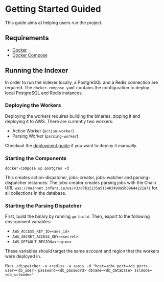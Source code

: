# Getting Started Guided

This guide aims at helping users run the project.

## Requirements

* [Docker](https://docs.docker.com/get-docker/)
* [Docker Compose](https://docs.docker.com/compose/install/)

## Running the Indexer

In order to run the indexer locally, a PostgreSQL and a Redis connection are required.
The `docker-compose.yaml` contains the configuration to deploy local PostgreSQL and Redis instances.

### Deploying the Workers

Deploying the workers requires building the binaries, zipping it and deploying it to AWS.
There are currently two workers:

* Action Worker (`action-worker`)
* Parsing Worker (`parsing-worker`)

Checkout the [deployment guide](DEPLOYMENT.md) if you want to deploy it manually.

### Starting the Components

```shell
docker-compose up postgres -d
```

This creates action-dispatcher, jobs-creator, jobs-watcher and parsing-dispatcher instances.
The jobs-creator creates parsing jobs with the Chain URL `wss://mainnet.infura.io/ws/v3/d7b15235a515483490a5b89644221a71` for all collections in the database.

### Starting the Parsing Dispatcher

First, build the binary by running `go build`.
Then, export to the following environment variables:

* `AWS_ACCESS_KEY_ID=<aws_id>`
* `AWS_SECRET_ACCESS_KEY=<secret>`
* `AWS_DEFAULT_REGION=<region>`

These variables should target the same account and region that the workers were deployed in.

Run `./dispatcher -u <redis> -a <api> -d "host=<db> port=<db_port> user=<db_user> password=<db_password> dbname=<db_database> sslmode=<db_sslmode>"`
